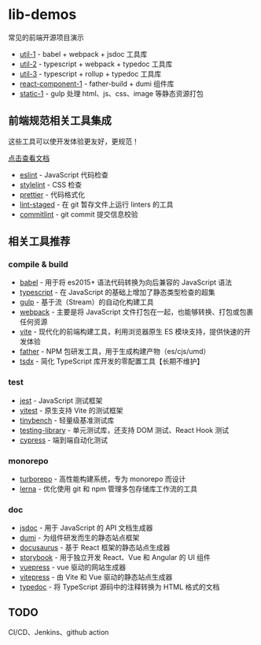 # lib-demos

常见的前端开源项目演示

- [util-1](./packages/util-1) - babel + webpack + jsdoc 工具库
- [util-2](./packages/util-2) - typescript + webpack + typedoc 工具库
- [util-3](./packages/util-3) - typescript + rollup + typedoc 工具库
- [react-component-1](./packages/react-component-1) - father-build + dumi 组件库
- [static-1](./packages/static-1) - gulp 处理 html、js、css、image 等静态资源打包

## 前端规范相关工具集成

这些工具可以使开发体验更友好，更规范！

[点击查看文档](./standard.md)

- [eslint] - JavaScript 代码检查
- [stylelint] - CSS 检查
- [prettier] - 代码格式化
- [lint-staged] - 在 git 暂存文件上运行 linters 的工具
- [commitlint] - git commit 提交信息校验

## 相关工具推荐

### compile & build

- [babel] - 用于将 es2015+ 语法代码转换为向后兼容的 JavaScript 语法
- [typescript] - 在 JavaScript 的基础上增加了静态类型检查的超集
- [gulp] - 基于流（Stream）的自动化构建工具
- [webpack] - 主要是将 JavaScript 文件打包在一起，也能够转换、打包或包裹任何资源
- [vite] - 现代化的前端构建工具，利用浏览器原生 ES 模块支持，提供快速的开发体验
- [father] - NPM 包研发工具，用于生成构建产物（es/cjs/umd）
- [tsdx] - 简化 TypeScript 库开发的零配置工具【长期不维护】

### test

- [jest] - JavaScript 测试框架
- [vitest] - 原生支持 Vite 的测试框架
- [tinybench] - 轻量级基准测试库
- [testing-library] - 单元测试库，还支持 DOM 测试、React Hook 测试
- [cypress] - 端到端自动化测试

### monorepo

- [turborepo] - 高性能构建系统，专为 monorepo 而设计
- [lerna] - 优化使用 git 和 npm 管理多包存储库工作流的工具

### doc

- [jsdoc] - 用于 JavaScript 的 API 文档生成器
- [dumi] - 为组件研发而生的静态站点框架
- [docusaurus] - 基于 React 框架的静态站点生成器
- [storybook] - 用于独立开发 React、Vue 和 Angular 的 UI 组件
- [vuepress] - vue 驱动的网站生成器
- [vitepress] - 由 Vite 和 Vue 驱动的静态站点生成器
- [typedoc] - 将 TypeScript 源码中的注释转换为 HTML 格式的文档

## TODO

CI/CD、Jenkins、github action

[eslint]: https://eslint.org/
[stylelint]: https://stylelint.io/
[prettier]: https://prettier.io/
[lint-staged]: https://www.npmjs.com/package/lint-staged
[commitlint]: https://commitlint.js.org/
[babel]: https://babeljs.io/
[typescript]: https://www.typescriptlang.org/
[gulp]: https://gulpjs.com/
[webpack]: https://webpack.js.org/
[tsdx]: https://github.com/formium/tsdx
[father]: https://github.com/umijs/father
[vite]: https://vite.dev/
[jsdoc]: https://jsdoc.app/
[typedoc]: http://typedoc.org/
[dumi]: https://d.umijs.org/
[docusaurus]: https://www.docusaurus.cn/
[vitepress]: https://vitepress.dev/
[vuepress]: https://vuepress.vuejs.org/zh/
[storybook]: https://storybook.js.org/
[jest]: https://jestjs.io/
[vitest]: https://vitest.dev/
[tinybench]: https://www.npmjs.com/package/tinybench
[testing-library]: https://testing-library.com/
[cypress]: https://www.cypress.io/
[turborepo]: https://turborepo.com/
[lerna]: https://lerna.js.org/

